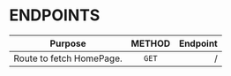 # ENDPOINTS  


| Purpose      | METHOD          | Endpoint  |
| ------------- |:-------------:| -----:|
|   Route to fetch HomePage.   | `GET` | / |